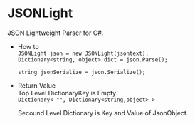 JSONLight
=========

JSON Lightweight Parser for C#.  

* How to  
  `JSONLight json = new JSONLight(jsontext);`  
  `Dictionary<string, object> dict = json.Parse();`  
  
  `string jsonSerialize = json.Serialize();`  
  
* Return Value  
  Top Level DictionaryKey is Empty.  
   `Dictionary< "", Dictionary<string,object> >`  
  
  Secound Level Dictionary is Key and Value of JsonObject.


